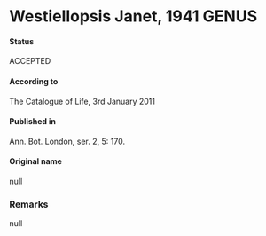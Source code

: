 Westiellopsis Janet, 1941 GENUS
=======

#### Status
ACCEPTED

#### According to
The Catalogue of Life, 3rd January 2011

#### Published in
Ann. Bot. London, ser. 2, 5: 170.

#### Original name
null

### Remarks
null